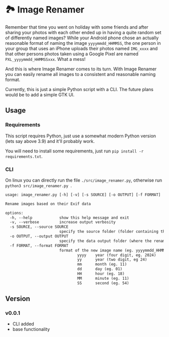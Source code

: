 # 🏞️ Image Renamer
Remember that time you went on holiday with some friends and after sharing your photos with each other ended up in
having a quite random set of differently named images? While your Android phone chose an actually reasonable format of
naming the image `yyyymmdd_HHMMSS`, the one person in your group that uses an iPhone uploads their photos named 
`IMG_xxxx` and that other persons photos taken using a Google Pixel are named `PXL_yyyymmdd_HHMMSSxxx`. What a mess!

And this is where Image Renamer comes to its turn. With Image Renamer you can easily rename all images to a 
consistent and reasonable naming format.

Currently, this is just a simple Python script with a CLI. The future plans would be to add a simple GTK UI.

## Usage

### Requirements
This script requires Python, just use a somewhat modern Python version (lets say above 3.9) and it'll probably work.

You will need to install some requirements, just run `pip install -r requirements.txt`.

### CLI

On linux you can directly run the file `./src/image_renamer.py`, otherwise run `python3 src/image_renamer.py `.

```txt
usage: image_renamer.py [-h] [-v] [-s SOURCE] [-o OUTPUT] [-f FORMAT]

Rename images based on their Exif data

options:
  -h, --help            show this help message and exit
  -v, --verbose         increase output verbosity
  -s SOURCE, --source SOURCE
                        specify the source folder (folder containing the input images)
  -o OUTPUT, --output OUTPUT
                        specify the data output folder (where the renamed files will be saved)
  -f FORMAT, --format FORMAT
                        format of the new image name (eg. yyyymmdd_HHMMSS -> 20241101_181154)
                                yyyy    year (four digit, eg. 2024)
                                yy      year (two digit, eg 24)
                                mm      month (eg. 11)
                                dd      day (eg. 01)
                                HH      hour (eg. 18)
                                MM      minute (eg. 11)
                                SS      second (eg. 54)
```

## Version
### v0.0.1
- CLI added
- base functionality